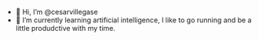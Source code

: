 - 👋 Hi, I’m @cesarvillegase
- 🌱 I’m currently learning artificial intelligence, I like to go running and be a little produdctive with my time.


<!---
- 💞️ I’m looking to collaborate on ...
- 📫 How to reach me 
cesarvillegase/cesarvillegase is a ✨ special ✨ repository because its `README.md` (this file) appears on your GitHub profile.
You can click the Preview link to take a look at your changes.
--->
